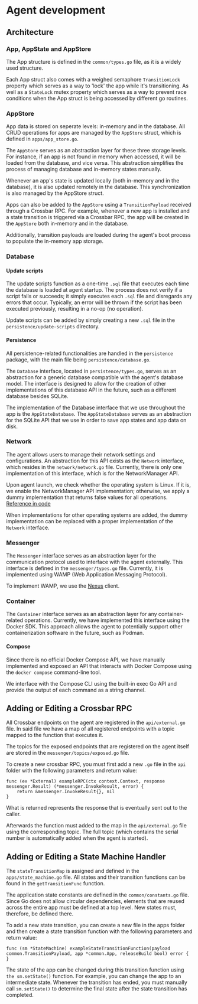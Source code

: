 # Agent development

## Architecture

### App, AppState and AppStore

The App structure is defined in the `common/types.go` file, as it is a widely used structure.

Each App struct also comes with a weighed semaphore `TransitionLock` property which serves as a way to 'lock' the app while it's transitioning. As well as a `StateLock` mutex property which serves as a way to prevent race conditions when the App struct is being accessed by different go routines.

### AppStore

App data is stored on seperate levels: in-memory and in the database. All CRUD operations for apps are managed by the `AppStore` struct, which is defined in `apps/app_store.go`.

The `AppStore` serves as an abstraction layer for these three storage levels. For instance, if an app is not found in memory when accessed, it will be loaded from the database, and vice versa. This abstraction simplifies the process of managing database and in-memory states manually.

Whenever an app's state is updated locally (both in-memory and in the database), it is also updated remotely in the database. This synchronization is also managed by the AppStore struct.

Apps can also be added to the `AppStore` using a `TransitionPayload` received through a Crossbar RPC. For example, whenever a new app is installed and a state transition is triggered via a Crossbar RPC, the app will be created in the `AppStore` both in-memory and in the database.

Additionally, transition payloads are loaded during the agent's boot process to populate the in-memory app storage.

### Database

#### Update scripts

The update scripts function as a one-time `.sql` file that executes each time the database is loaded at agent startup. The process does not verify if a script fails or succeeds; it simply executes each `.sql` file and disregards any errors that occur. Typically, an error will be thrown if the script has been executed previously, resulting in a no-op (no operation).

Update scripts can be added by simply creating a new `.sql` file in the `persistence/update-scripts` directory.

#### Persistence

All persistence-related functionalities are handled in the `persistence` package, with the main file being `persistence/database.go`.

The `Database` interface, located in `persistence/types.go`, serves as an abstraction for a generic database compatible with the agent's database model. The interface is designed to allow for the creation of other implementations of this database API in the future, such as a different database besides SQLite.

The implementation of the Database interface that we use throughout the app is the `AppStateDatabase`. The `AppStateDatabase` serves as an abstraction for the SQLite API that we use in order to save app states and app data on disk.

### Network

The agent allows users to manage their network settings and configurations. An abstraction for this API exists as the `Network` interface, which resides in the `network/network.go` file. Currently, there is only one implementation of this interface, which is for the NetworkManager API.

Upon agent launch, we check whether the operating system is Linux. If it is, we enable the NetworkManager API implementation; otherwise, we apply a dummy implementation that returns false values for all operations. [Reference in code](https://github.com/RecordEvolution/DeviceManagementAgent/blob/master/src/agent.go#L208)

When implementations for other operating systems are added, the dummy implementation can be replaced with a proper implementation of the `Network` interface.

### Messenger

The `Messenger` interface serves as an abstraction layer for the communication protocol used to interface with the agent externally. This interface is defined in the `messenger/types.go` file. Currently, it is implemented using WAMP (Web Application Messaging Protocol).

To implement WAMP, we use the [Nexus](https://github.com/gammazero/nexus) client.

### Container

The `Container` interface serves as an abstraction layer for any container-related operations. Currently, we have implemented this interface using the Docker SDK. This approach allows the agent to potentially support other containerization software in the future, such as Podman.

#### Compose

Since there is no official Docker Compose API, we have manually implemented and exposed an API that interacts with Docker Compose using the `docker compose` command-line tool. 

We interface with the Compose CLI using the built-in exec Go API and provide the output of each command as a string channel.


## Adding or Editing a Crossbar RPC

All Crossbar endpoints on the agent are registered in the `api/external.go` file. In said file we have a map of all registered endpoints with a topic mapped to the function that executes it.

The topics for the exposed endpoints that are registered on the agent itself are stored in the `messenger/topics/exposed.go` file.

To create a new crossbar RPC, you must first add a new `.go` file in the `api` folder with the following parameters and return value:

```
func (ex *External) exampleRPC(ctx context.Context, response messenger.Result) (*messenger.InvokeResult, error) {
	return &messenger.InvokeResult{}, nil
}
```

What is returned represents the response that is eventually sent out to the caller.

Afterwards the function must added to the map in the `api/external.go` file using the corresponding topic. The full topic (which contains the serial number is automatically added when the agent is started).

## Adding or Editing a State Machine Handler

The `stateTransitionMap` is assigned and defined in the `apps/state_machine.go` file. All states and their transition functions can be found in the `getTransitionFunc` function.

The application state constants are defined in the `common/constants.go` file. Since Go does not allow circular dependencies, elements that are reused across the entire app must be defined at a top level. New states must, therefore, be defined there.

To add a new state transition, you can create a new file in the apps folder and then create a state transition function with the following parameters and return value:

```
func (sm *StateMachine) exampleStateTransitionFunction(payload common.TransitionPayload, app *common.App, releaseBuild bool) error {
}
```

The state of the app can be changed during this transition function using `the sm.setState()` function. For example, you can change the app to an intermediate state. Whenever the transition has ended, you must manually call `sm.setState()` to determine the final state after the state transition has completed.
